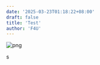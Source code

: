 ```yaml
---
date: '2025-03-23T01:18:22+08:00'
draft: false
title: 'Test'
author: 'F4U'
---
```


![png](/images/test/1.jpg)

s

